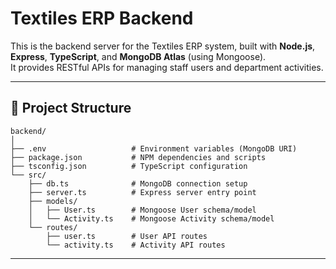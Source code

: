 # Textiles ERP Backend

This is the backend server for the Textiles ERP system, built with **Node.js**, **Express**, **TypeScript**, and **MongoDB Atlas** (using Mongoose).  
It provides RESTful APIs for managing staff users and department activities.

---

## 📁 Project Structure

```
backend/
│
├── .env                   # Environment variables (MongoDB URI)
├── package.json           # NPM dependencies and scripts
├── tsconfig.json          # TypeScript configuration
└── src/
    ├── db.ts              # MongoDB connection setup
    ├── server.ts          # Express server entry point
    ├── models/
    │   ├── User.ts        # Mongoose User schema/model
    │   └── Activity.ts    # Mongoose Activity schema/model
    └── routes/
        ├── user.ts        # User API routes
        └── activity.ts    # Activity API routes
```

---
